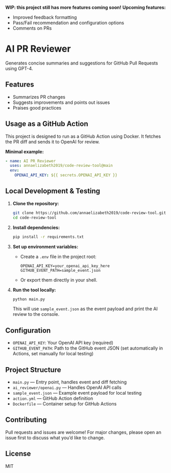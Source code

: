 **WIP: this project still has more features coming soon!**
**Upcoming features:**
- Improved feedback formatting
- Pass/Fail recommendation and configuration options
- Comments on PRs

# AI PR Reviewer

Generates concise summaries and suggestions for GitHub Pull Requests using GPT-4.

## Features
- Summarizes PR changes
- Suggests improvements and points out issues
- Praises good practices

## Usage as a GitHub Action
This project is designed to run as a GitHub Action using Docker. It fetches the PR diff and sends it to OpenAI for review.

**Minimal example:**
```yaml
- name: AI PR Reviewer
  uses: annaelizabeth2019/code-review-tool@main
  env:
    OPENAI_API_KEY: ${{ secrets.OPENAI_API_KEY }}
```

## Local Development & Testing

1. **Clone the repository:**
   ```bash
   git clone https://github.com/annaelizabeth2019/code-review-tool.git
   cd code-review-tool
   ```

2. **Install dependencies:**
   ```bash
   pip install -r requirements.txt
   ```

3. **Set up environment variables:**
   - Create a `.env` file in the project root:
     ```env
     OPENAI_API_KEY=your_openai_api_key_here
     GITHUB_EVENT_PATH=sample_event.json
     ```
   - Or export them directly in your shell.

4. **Run the tool locally:**
   ```bash
   python main.py
   ```
   This will use `sample_event.json` as the event payload and print the AI review to the console.

## Configuration
- `OPENAI_API_KEY`: Your OpenAI API key (required)
- `GITHUB_EVENT_PATH`: Path to the GitHub event JSON (set automatically in Actions, set manually for local testing)

## Project Structure
- `main.py` — Entry point, handles event and diff fetching
- `ai_reviewer/openai.py` — Handles OpenAI API calls
- `sample_event.json` — Example event payload for local testing
- `action.yml` — GitHub Action definition
- `Dockerfile` — Container setup for GitHub Actions

## Contributing
Pull requests and issues are welcome! For major changes, please open an issue first to discuss what you’d like to change.

## License
MIT
